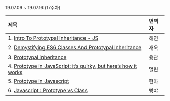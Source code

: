 19.07.09 ~ 19.07.16 (17주차)

|   제목   | 번역자  |
| :-------- | :------ |
| 1. [Intro To Prototypal Inheritance - JS ](https://dev.to/danny/intro-to-prototypal-inheritance---js-9di) | 해연 |
| 2. [Demystifying ES6 Classes And Prototypal Inheritance](https://scotch.io/tutorials/demystifying-es6-classes-and-prototypal-inheritance) | 재욱 |
| 3. [Prototypal inheritance](https://javascript.info/prototype-inheritance) | 용관 |
| 4. [Prototype in JavaScript: it’s quirky, but here’s how it works](https://github.com/Lee-hyuna/33-js-concepts-kr/wiki/Prototype-in-JavaScript:-it%E2%80%99s-quirky,-but-here%E2%80%99s-how-it-works) | 멀린 |
| 5. [Prototype in Javascript ](https://github.com/Lee-hyuna/33-js-concepts-kr/wiki/Prototype-in-Javascript) | 현아 |
| 6. [Javascript : Prototype vs Class](https://github.com/Lee-hyuna/33-js-concepts-kr/wiki/Javascript:-%ED%94%84%EB%A1%9C%ED%86%A0%ED%83%80%EC%9E%85-vs-%ED%81%B4%EB%9E%98%EC%8A%A4) | 빵야 |